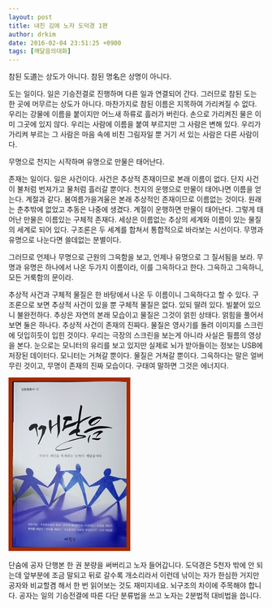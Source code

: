 ```yaml
---
layout: post
title: 내친 김에 노자 도덕경 1편
author: drkim
date: 2016-02-04 23:51:25 +0900
tags: [깨달음의대화]
---
```

참된 도道는 상도가 아니다. 참된 명名은 상명이 아니다. 

  


도는 일이다. 일은 기승전결로 진행하며 다른 일과 연결되어 간다. 그러므로 참된 도는 한 곳에 머무르는 상도가 아니다. 마찬가지로 참된 이름은 지목하여 가리켜질 수 없다. 우리는 강물에 이름을 붙이지만 어느새 하류로 흘러가 버린다. 손으로 가리켜진 물은 이미 그곳에 있지 않다. 우리는 사람에 이름을 붙여 부르지만 그 사람은 변해 있다. 우리가 가리켜 부르는 그 사람은 마음 속에 비친 그림자일 뿐 거기 서 있는 사람은 다른 사람이다. 

  


무명으로 천지는 시작하며 유명으로 만물은 태어난다. 

  


존재는 일이다. 일은 사건이다. 사건은 추상적 존재이므로 본래 이름이 없다. 단지 사건이 불처럼 번져가고 물처럼 흘러갈 뿐이다. 천지의 운행으로 만물이 태어나면 이름을 얻는다. 계절과 같다. 봄여름가을겨울은 본래 추상적인 존재이므로 이름없는 것이다. 원래는 춘추밖에 없었고 추동은 나중에 생겼다. 계절이 운행하면 만물이 태어난다. 그렇게 태어난 만물은 이름있는 구체적 존재다. 세상은 이름없는 추상의 세계와 이름이 있는 물질의 세계로 되어 있다. 구조론은 두 세계를 합쳐서 통합적으로 바라보는 시선이다. 무명과 유명으로 나눈다면 쓸데없는 분별이다. 

  


그러므로 언제나 무명으로 근원의 그윽함을 보고, 언제나 유명으로 그 질서됨을 보라. 무명과 유명은 하나에서 나온 두가지 이름이라, 이를 그윽하다고 한다. 그윽하고 그윽하니, 모든 거룩함의 문이라. 

  


추상적 사건과 구체적 물질은 한 바탕에서 나온 두 이름이니 그윽하다고 할 수 있다. 구조론으로 보면 추상적 사건이 있을 뿐 구체적 물질은 없다. 있되 딸려 있다. 빌붙어 있으니 불완전하다. 추상은 자연의 본래 모습이고 물질은 그것이 얽힌 상태다. 얽힘을 풀어서 보면 둘은 하나다. 추상적 사건이 존재의 진짜다. 물질은 영사기를 돌려 이미지를 스크린에 덧입히듯이 입힌 것이다. 우리는 극장의 스크린을 보는게 아니라 사실은 필름의 영상을 본다. 눈으로는 모니터의 유리를 보고 있지만 실제로 뇌가 받아들이는 정보는 USB에 저장된 데이터다. 모니터는 거쳐갈 뿐이다. 물질은 거쳐갈 뿐이다. 그윽하다는 말은 얼버무린 것이고, 무명이 존재의 진짜 모습이다. 구태여 말하면 그것은 에너지다.



  



![](/files/attach/images/198/155/671/aDSC01523.JPG)   


  


단숨에 공자 단행본 한 권 분량을 써버리고 노자 들어갑니다. 도덕경은 5천자 밖에 안 되는데 앞부분에 조금 말되고 뒤로 갈수록 개소리라서 이런데 낚이는 자가 한심한 거지만 공자와 비교할겸 해서 한 번 읽어보는 것도 재미지네요. 뇌구조의 차이에 주목해야 합니다. 공자는 일의 기승전결에 따른 다단 분류법을 쓰고 노자는 2분법적 대비법을 씁니다.